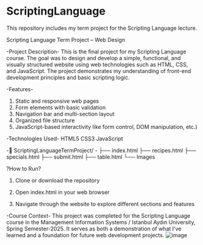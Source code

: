 # ScriptingLanguage
This repository includes my term project for the Scripting Language lecture.

Scripting Language Term Project – Web Design

-Project Description-
This is the final project for my Scripting Language course. The goal was to design and develop a simple, functional, and visually structured website using web technologies such as HTML, CSS, and JavaScript. The project demonstrates my understanding of front-end development principles and basic scripting logic.

-Features-
1. Static and responsive web pages
2. Form elements with basic validation
3. Navigation bar and multi-section layout
4. Organized file structure
5. JavaScript-based interactivity like form control, DOM manipulation, etc.)

-Technologies Used-
HTML5
CSS3
JavaScript

-📁 ScriptingLanguageTermProject/ -
├── index.html
├── recipes.html
├── specials.html
├── submit.html
├── table.html
└── Images

?How to Run?
1. Clone or download the repository

2. Open index.html in your web browser

3. Navigate through the website to explore different sections and features

-Course Context-
This project was completed for the Scripting Language course in the Management Information Systems / Istanbul Aydın University, Spring Semester-2025. It serves as both a demonstration of what I’ve learned and a foundation for future web development projects.
![image](https://github.com/user-attachments/assets/2d52592d-cfc9-41d3-ae1a-791750bd9a7a)
